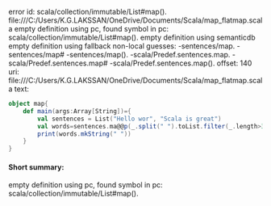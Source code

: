 error id: scala/collection/immutable/List#map().
file:///C:/Users/K.G.LAKSSAN/OneDrive/Documents/Scala/map_flatmap.scala
empty definition using pc, found symbol in pc: scala/collection/immutable/List#map().
empty definition using semanticdb
empty definition using fallback
non-local guesses:
	 -sentences/map.
	 -sentences/map#
	 -sentences/map().
	 -scala/Predef.sentences.map.
	 -scala/Predef.sentences.map#
	 -scala/Predef.sentences.map().
offset: 140
uri: file:///C:/Users/K.G.LAKSSAN/OneDrive/Documents/Scala/map_flatmap.scala
text:
```scala
object map{
    def main(args:Array[String])={
        val sentences = List("Hello wor", "Scala is great")
        val words=sentences.ma@@p(_.split(" ").toList.filter(_.length>3))
        print(words.mkString(" "))
    }  
}
```


#### Short summary: 

empty definition using pc, found symbol in pc: scala/collection/immutable/List#map().